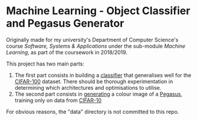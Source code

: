 # Machine Learning - Object Classifier and Pegasus Generator

Originally made for my university's Department of Computer Science's course _Software, Systems & Applications_ under the sub-module _Machine Learning_, as part of the coursework in 2018/2019.

This project has two main parts:
  1. The first part consists in building a [classifier](https://en.wikipedia.org/wiki/Statistical_classification) that generalises well for the [CIFAR-100](https://www.cs.toronto.edu/~kriz/cifar.html) dataset. There should be thorough experimentation in determining which architectures and optimisations to utilise.
  2. The second part consists in [generating](https://en.wikipedia.org/wiki/Generative_model) a colour image of a [Pegasus](https://en.wikipedia.org/wiki/Pegasus), training only on data from [CIFAR-10](https://www.cs.toronto.edu/~kriz/cifar.html)

For obvious reasons, the "data" directory is not committed to this repo.
